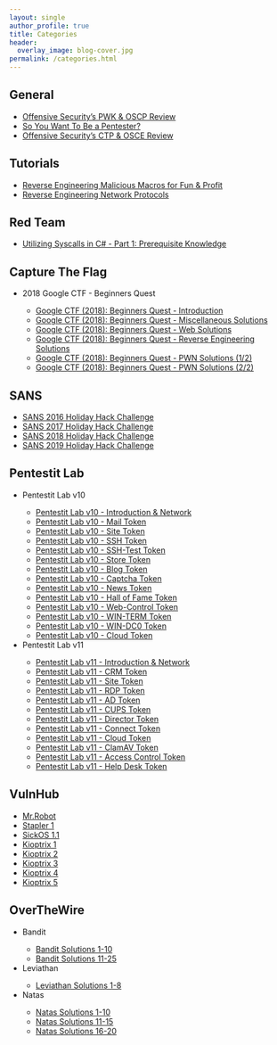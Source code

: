 ```yaml
---
layout: single
author_profile: true
title: Categories
header:
  overlay_image: blog-cover.jpg
permalink: /categories.html
---
```


<h2>General</h2>
<ul>
<li><a href="https://jhalon.github.io/OSCP-Review/">Offensive Security’s PWK & OSCP Review</a></li>
<li><a href="https://jhalon.github.io/becoming-a-pentester/">So You Want To Be a Pentester?</a></li>
<li><a href="https://jhalon.github.io/OSCE-Review/">Offensive Security’s CTP & OSCE Review</a></li>
</ul>

<h2>Tutorials</h2>
<ul>
<li><a href="https://jhalon.github.io/re-malicious-macros/">Reverse Engineering Malicious Macros for Fun & Profit</a></li>
<li><a href="https://jhalon.github.io/reverse-engineering-protocols/">Reverse Engineering Network Protocols</a></li>
</ul>

<h2>Red Team</h2>
<ul>
<li><a href="https://jhalon.github.io/utilizing-syscalls-in-csharp-1/">Utilizing Syscalls in C# - Part 1: Prerequisite Knowledge</a></li>
</ul>

<h2>Capture The Flag</h2>
<ul>
  <li>2018 Google CTF - Beginners Quest</li>
  <ul>
    <li><a href="https://jhalon.github.io/2018-google-ctf-beginners-intro/">Google CTF (2018): Beginners Quest - Introduction</a></li>
    <li><a href="https://jhalon.github.io/2018-google-ctf-beginners-misc-solutions/">Google CTF (2018): Beginners Quest - Miscellaneous Solutions</a></li>
    <li><a href="https://jhalon.github.io/2018-google-ctf-beginners-web-solutions/">Google CTF (2018): Beginners Quest - Web Solutions
</a></li>
    <li><a href="https://jhalon.github.io/2018-google-ctf-beginners-re-solutions/">Google CTF (2018): Beginners Quest - Reverse Engineering Solutions</a></li>
    <li><a href="https://jhalon.github.io/2018-google-ctf-beginners-pwn-solutions-1/">Google CTF (2018): Beginners Quest - PWN Solutions (1/2)</a></li>
    <li><a href="https://jhalon.github.io/2018-google-ctf-beginners-pwn-solutions-2/">Google CTF (2018): Beginners Quest - PWN Solutions (2/2)</a></li>
  </ul>
</ul>

<h2>SANS</h2>
<ul>
<li><a href="https://jhalon.github.io/sans-2016-holiday-hack-challenge/">SANS 2016 Holiday Hack Challenge</a></li>
<li><a href="https://jhalon.github.io/sans-2017-holiday-hack-challenge/">SANS 2017 Holiday Hack Challenge</a></li>
<li><a href="https://jhalon.github.io/sans-2018-holiday-hack-challenge/">SANS 2018 Holiday Hack Challenge</a></li>
<li><a href="https://jhalon.github.io/sans-2019-holiday-hack-challenge/">SANS 2019 Holiday Hack Challenge</a></li>
</ul>

<h2>Pentestit Lab</h2>
<ul>

<li>Pentestit Lab v10</li>
<ul>
<li><a href="https://jhalon.github.io/pentestit-lab-10-intro/">Pentestit Lab v10 - Introduction & Network</a></li>
<li><a href="https://jhalon.github.io/pentestit-lab-10-mail-token/">Pentestit Lab v10 - Mail Token</a></li>
<li><a href="https://jhalon.github.io/pentestit-lab-10-site-token/">Pentestit Lab v10 - Site Token</a></li>
<li><a href="https://jhalon.github.io/pentestit-lab-10-ssh-token/">Pentestit Lab v10 - SSH Token</a></li>
<li><a href="https://jhalon.github.io/pentestit-lab-10-ssh-test-token/">Pentestit Lab v10 - SSH-Test Token</a></li>
<li><a href="https://jhalon.github.io/pentestit-lab-10-store-token/">Pentestit Lab v10 - Store Token</a></li>
<li><a href="https://jhalon.github.io/pentestit-lab-10-blog-token/">Pentestit Lab v10 - Blog Token</a></li>
<li><a href="https://jhalon.github.io/pentestit-lab-10-captcha-token/">Pentestit Lab v10 - Captcha Token</a></li>
<li><a href="https://jhalon.github.io/pentestit-lab-10-news-token/">Pentestit Lab v10 - News Token</a></li>
<li><a href="https://jhalon.github.io/pentestit-lab-10-hall-of-fame-token/">Pentestit Lab v10 - Hall of Fame Token</a></li>
<li><a href="https://jhalon.github.io/pentestit-lab-10-web-control-token/">Pentestit Lab v10 - Web-Control Token</a></li>
<li><a href="https://jhalon.github.io/pentestit-lab-10-win-term-token/">Pentestit Lab v10 - WIN-TERM Token</a></li>
<li><a href="https://jhalon.github.io/pentestit-lab-10-win-dc0-token/">Pentestit Lab v10 - WIN-DC0 Token</a></li>
<li><a href="https://jhalon.github.io/pentestit-lab-10-cloud-token/">Pentestit Lab v10 - Cloud Token</a></li>
</ul>

<li>Pentestit Lab v11</li>
<ul>
<li><a href="https://jhalon.github.io/pentestit-lab-11-intro/">Pentestit Lab v11 - Introduction & Network</a></li>
<li><a href="https://jhalon.github.io/pentestit-lab-11-crm-token/">Pentestit Lab v11 - CRM Token</a></li>
<li><a href="https://jhalon.github.io/pentestit-lab-11-site-token/">Pentestit Lab v11 - Site Token</a></li>
<li><a href="https://jhalon.github.io/pentestit-lab-11-rdp-token/">Pentestit Lab v11 - RDP Token</a></li>
<li><a href="https://jhalon.github.io/pentestit-lab-11-ad-token/">Pentestit Lab v11 - AD Token</a></li>
<li><a href="https://jhalon.github.io/pentestit-lab-11-cups-token/">Pentestit Lab v11 - CUPS Token</a></li>
<li><a href="https://jhalon.github.io/pentestit-lab-11-director-token/">Pentestit Lab v11 - Director Token</a></li>
<li><a href="https://jhalon.github.io/pentestit-lab-11-connect-token/">Pentestit Lab v11 - Connect Token</a></li>
<li><a href="https://jhalon.github.io/pentestit-lab-11-cloud-token/">Pentestit Lab v11 - Cloud Token</a></li>
<li><a href="https://jhalon.github.io/pentestit-lab-11-clamav-token/">Pentestit Lab v11 - ClamAV Token</a></li>
<li><a href="https://jhalon.github.io/pentestit-lab-11-access-control-token/">Pentestit Lab v11 - Access Control Token</a></li>
<li><a href="https://jhalon.github.io/pentestit-lab-11-help-desk-token/">Pentestit Lab v11 - Help Desk Token</a></li>
</ul>
</ul>

<h2>VulnHub</h2>
<ul>
<li><a href="https://jhalon.github.io/vulnhub-mr-robot1/">Mr.Robot</a></li>
<li><a href="https://jhalon.github.io/vulnhub-stapler1/">Stapler 1</a></li>
<li><a href="https://jhalon.github.io/vulnhub-sick-os1/">SickOS 1.1</a></li>
<li><a href="https://jhalon.github.io/vulnhub-kioptrix1/">Kioptrix 1</a></li>
<li><a href="https://jhalon.github.io/vulnhub-kioptrix2/">Kioptrix 2</a></li>
<li><a href="https://jhalon.github.io/vulnhub-kioptrix3/">Kioptrix 3</a></li>
<li><a href="https://jhalon.github.io/vulnhub-kioptrix4/">Kioptrix 4</a></li>
<li><a href="https://jhalon.github.io/vulnhub-kioptrix5/">Kioptrix 5</a></li>
</ul>

<h2>OverTheWire</h2>
<ul>

<li>Bandit</li>
<ul>
<li><a href="https://jhalon.github.io/over-the-wire-bandit1/">Bandit Solutions 1-10</a></li>
<li><a href="https://jhalon.github.io/over-the-wire-bandit2/">Bandit Solutions 11-25</a></li>
</ul>

<li>Leviathan</li>
<ul>
<li><a href="https://jhalon.github.io/over-the-wire-leviathan/">Leviathan Solutions 1-8</a></li>
</ul>

<li>Natas</li>
<ul>
<li><a href="https://jhalon.github.io/over-the-wire-natas1/">Natas Solutions 1-10</a></li>
<li><a href="https://jhalon.github.io/over-the-wire-natas2/">Natas Solutions 11-15</a></li>
<li><a href="https://jhalon.github.io/over-the-wire-natas3/">Natas Solutions 16-20</a></li>
</ul>

</ul>
